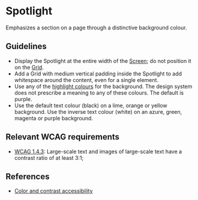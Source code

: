 <!-- @license CC0-1.0 -->

# Spotlight

Emphasizes a section on a page through a distinctive background colour.

## Guidelines

- Display the Spotlight at the entire width of the [Screen](/docs/components-layout-screen--docs); do not position it on the [Grid](/docs/components-layout-grid--docs).
- Add a Grid with medium vertical padding inside the Spotlight to add whitespace around the content, even for a single element.
- Use any of the [highlight colours](/docs/brand-design-tokens-colour--docs) for the background.
  The design system does not prescribe a meaning to any of these colours.
  The default is purple.
- Use the default text colour (black) on a lime, orange or yellow background.
  Use the inverse text colour (white) on an azure, green, magenta or purple background.

## Relevant WCAG requirements

- [WCAG 1.4.3](https://www.w3.org/TR/WCAG21/#contrast-minimum): Large-scale text and images of large-scale text have a contrast ratio of at least 3:1;

## References

- [Color and contrast accessibility](https://web.dev/articles/color-and-contrast-accessibility)
